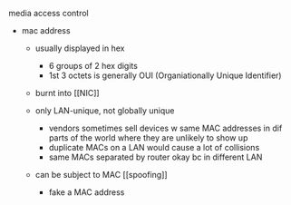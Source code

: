media access control
- mac address
	- usually displayed in hex
		- 6 groups of 2 hex digits
		- 1st 3 octets is generally OUI (Organiationally Unique Identifier)
	- burnt into [[NIC]]

	- only LAN-unique, not globally unique
		- vendors sometimes sell devices w same MAC addresses in dif parts of the world where they are unlikely to show up
		- duplicate MACs on a LAN would cause a lot of collisions
		- same MACs separated by router okay bc in different LAN
	- can be subject to MAC [[spoofing]]
		- fake a MAC address


